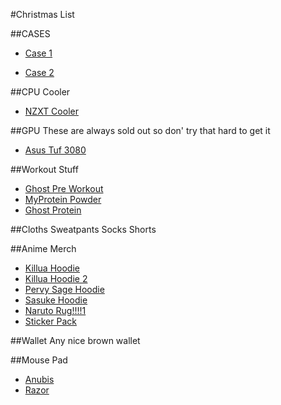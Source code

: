 #Christmas List

##CASES

* [Case 1](https://www.corsair.com/us/en/Categories/Products/Cases/Mid-Tower-ATX-Cases/iCUE-220T-RGB-Airflow-Tempered-Glass-Mid-Tower-Smart-Case/p/CC-9011174-WW)

* [Case 2](https://www.corsair.com/us/en/Categories/Products/Cases/Mid-Tower-ATX-Cases/iCUE-4000X-RGB-Tempered-Glass-Mid-Tower-ATX-Case/p/CC-9011205-WW)

##CPU Cooler
* [NZXT Cooler](https://www.nzxt.com/products/kraken-z63)

##GPU
These are always sold out so don' try that hard to get it
* [Asus Tuf 3080](https://www.asus.com/us/Graphics-Cards/TUF-RTX3080-10G-GAMING/)

##Workout Stuff
* [Ghost Pre Workout](https://www.ghostlifestyle.com/products/ghost-legend-x-sour-patch-kids?variant=28969454665802)
* [MyProtein Powder](https://us.myprotein.com/sports-nutrition/clear-whey-isolate/12095867.html)
* [Ghost Protein](https://www.ghostlifestyle.com/products/ghost-whey-x-chips-ahoy?variant=28799679397962)

##Cloths
Sweatpants
Socks
Shorts

##Anime Merch
* [Killua Hoodie](https://hypland.com/collections/hunter-x-hunter/products/hxh-killua-eyes-tie-dye-hoodie-tie-dye)
* [Killua Hoodie 2](https://hypland.com/collections/hunter-x-hunter/products/hxh-killua-eyes-tie-dye-hoodie-tie-dye)
* [Pervy Sage Hoodie](https://hypland.com/collections/naruto/products/naruto-jiraiya-chenille-hoodie-grey-tie-dye)
* [Sasuke Hoodie](https://hypland.com/collections/naruto/products/naruto-sasuke-chenille-hoodie-blue-tie-dye)
* [Naruto Rug!!!!1](https://hypland.com/collections/naruto/products/naruto-ramen-rug)
* [Sticker Pack](https://hypland.com/collections/accessories-1/products/naruto-akatsuki-cloud-sticker-pack)

##Wallet
Any nice brown wallet

##Mouse Pad
* [Anubis](https://www.amazon.com/AnubisGX-Computer-Waterproof-Extended-Precision/dp/B07ZCN5ZRZ/ref=sr_1_4?dchild=1&gclid=CjwKCAiAtej9BRAvEiwA0UAWXmEl5QeZ6Kafa5CNErxSsjg4LWiOp9kHlblajEwPS1qdBZbUDDTmGhoCPtUQAvD_BwE&hvadid=320744743604&hvdev=c&hvlocphy=9031290&hvnetw=g&hvqmt=e&hvrand=18187570733844780670&hvtargid=kwd-447125411897&hydadcr=24656_9648981&keywords=white+rgb+mouse+pad&qid=1606111727&sr=8-4&tag=googhydr-20)
* [Razor](https://www.amazon.com/Razer-Goliathus-Extended-Chroma-Gaming/dp/B07SJ97NNF/ref=sr_1_5?dchild=1&gclid=CjwKCAiAtej9BRAvEiwA0UAWXmEl5QeZ6Kafa5CNErxSsjg4LWiOp9kHlblajEwPS1qdBZbUDDTmGhoCPtUQAvD_BwE&hvadid=320744743604&hvdev=c&hvlocphy=9031290&hvnetw=g&hvqmt=e&hvrand=18187570733844780670&hvtargid=kwd-447125411897&hydadcr=24656_9648981&keywords=white+rgb+mouse+pad&qid=1606111783&sr=8-5&tag=googhydr-20)
